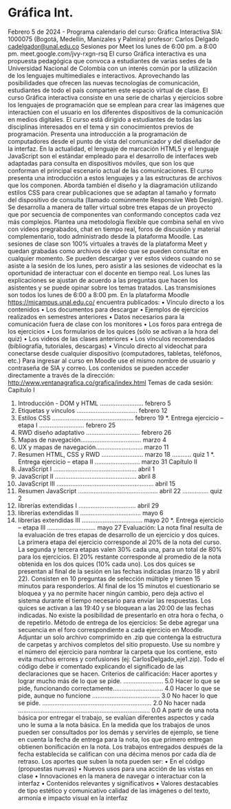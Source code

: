 # Gráfica Int.

Febrero 5 de 2024 - Programa calendario del curso:
Gráfica Interactiva SIA: 1000075
(Bogotá, Medellín, Manizales y Palmira)
profesor: Carlos Delgado
cadelgador@unal.edu.co
Sesiones por Meet los lunes de 6:00 pm. a 8:00 pm.
meet.google.com/jvy-rxgn-rsq
El curso Gráfica interactiva es una propuesta pedagógica que convoca a
estudiantes de varias sedes de la Universidad Nacional de Colombia con un
interés común por la utilización de los lenguajes multimediales e interactivos.
Aprovechando las posibilidades que ofrecen las nuevas tecnologías de
comunicación, estudiantes de todo el país comparten este espacio virtual de
clase.
El curso Gráfica interactiva consiste en una serie de charlas y ejercicios
sobre los lenguajes de programación que se emplean para crear las imágenes
que interactúen con el usuario en los diferentes dispositivos de la comunicación
en medios digitales. El curso está dirigido a estudiantes de todas las disciplinas
interesados en el tema y sin conocimientos previos de programación. Presenta
una introducción a la programación de computadores desde el punto de vista
del comunicador y del diseñador de la interfaz.
En la actualidad, el lenguaje de marcación HTML5 y el lenguaje JavaScript son
el estándar empleado para el desarrollo de interfaces web adaptadas para
consulta en dispositivos móviles, que son los que conforman el principal
escenario actual de las comunicaciones. El curso presenta una introducción a
estos lenguajes y a las estructuras de archivos que los componen. Aborda
también el diseño y la diagramación utilizando estilos CSS para crear
publicaciones que se adaptan al tamaño y formato del dispositivo de consulta
(llamado comúnmente Responsive Web Design).
Se desarrolla a manera de taller virtual sobre tres etapas de un proyecto que
por secuencia de componentes van conformando conceptos cada vez más
complejos. Plantea una metodología flexible que combina señal en vivo con
videos pregrabados, chat en tiempo real, foros de discusión y material
complementario, todo administrado desde la plataforma Moodle. Las sesiones
de clase son 100% virtuales a través de la plataforma Meet y quedan grabadas
como archivos de video que se pueden consultar en cualquier momento. Se
pueden descargar y ver estos videos cuando no se asiste a la sesión de los
lunes, pero asistir a las sesiones de videochat es la oportunidad de interactuar
con el docente en tiempo real. Los lunes las explicaciones se ajustan de acuerdo
a las preguntas que hacen los asistentes y se puede opinar sobre los temas
tratados. Las transmisiones son todos los lunes de 6:00 a 8:00 pm.
En la plataforma Moodle https://micampus.unal.edu.co/
encuentra publicados:
• Vínculo directo a los contenidos
• Los documentos para descargar
• Ejemplos de ejercicios realizados en semestres anteriores
• Datos necesarios para la comunicación fuera de clase con los monitores
• Los foros para entrega de los ejercicios
• Los formularios de los quices (sólo se activan a la hora del quiz)
• Los videos de las clases anteriores
• Los vínculos recomendados (bibliografía, tutoriales, descargas)
• Vínculo directo al videochat para conectarse desde
 cualquier dispositivo (computadores, tabletas, teléfonos, etc.)
Para ingresar al curso en Moodle use el mismo nombre de usuario y contraseña
de SIA y correo.
Los contenidos se pueden acceder directamente a través de la dirección:
http://www.ventanagrafica.co/grafica/index.html
Temas de cada sesión:
Capítulo I
1. Introducción - DOM y HTML ......................... febrero 5
2. Etiquetas y vínculos ................................... febrero 12
3. Estilos CSS ............................................... febrero 19
*. Entrega ejercicio – etapa I .......................... febrero 25
4. RWD diseño adaptativo ............................... febrero 26
5. Mapas de navegación................................... marzo 4
5. UX y mapas de navegación........................... marzo 11
6. Resumen HTML, CSS y RWD ........................ marzo 18 ……….. quiz 1
*. Entrega ejercicio – etapa II .......................... marzo 31
Capítulo II
7. JavaScript I ................................................ abril 1
8. JavaScript II ............................................... abril 8
9. JavaScript III …………………………………….............. abril 15
10. Resumen JavaScript ……………………….……………… abril 22 …………... quiz 2
11. librerías extendidas I ................................. abril 29
12. librerías extendidas II …………....................... mayo 6
13. librerías extendidas III …………....................... mayo 20
*. Entrega ejercicio – etapa III ............................ mayo 27
Evaluación:
La nota final resulta de la evaluación de tres etapas de desarrollo de un ejercicio
y dos quices. La primera etapa del ejercicio corresponde al 20% de la nota del
curso. La segunda y tercera etapas valen 30% cada una, para un total de 80%
para los ejercicios. El 20% restante corresponde al promedio de la nota obtenida
en los dos quices (10% cada uno).
Los dos quices se presentan al final de la sesión en las fechas indicadas (marzo
18 y abril 22). Consisten en 10 preguntas de selección múltiple y tienen 15
minutos para responderlos. Al final de los 15 minutos el cuestionario se bloquea y
ya no permite hacer ningún cambio, pero deja activo el sistema durante el tiempo
necesario para enviar las respuestas. Los quices se activan a las 19:40 y se
bloquean a las 20:00 de las fechas indicadas. No existe la posibilidad de
presentarlo en otra hora o fecha, o de repetirlo.
Método de entrega de los ejercicios:
Se debe agregar una secuencia en el foro correspondiente a cada ejercicio en
Moodle. Adjuntar un solo archivo comprimido en .zip que contenga la estructura
de carpetas y archivos completos del sitio propuesto. Use su nombre y el número
del ejercicio para nombrar la carpeta que los contiene, esto evita muchos errores
y confusiones (ej: CarlosDelgado_eje1.zip). Todo el código debe ir comentado
explicando el significado de las declaraciones que se hacen.
Criterios de calificación:
Hacer aportes y lograr mucho más de lo que se pide. ....................... 5.0
Hacer lo que se pide, funcionando correctamente............................. 4.0
Hacer lo que se pide, aunque no funcione ....................................... 3.0
No hacer lo que se pide. ............................................................... 2.0
No hacer nada ............................................................................ 0.0
A partir de una nota básica por entregar el trabajo, se evalúan diferentes
aspectos y cada uno le suma a la nota básica. En la medida que los trabajos de
unos pueden ser consultados por los demás y servirles de ejemplo, se tiene en
cuenta la fecha de entrega para la nota, los que primero entregan obtienen
bonificación en la nota. Los trabajos entregados después de la fecha
establecida se califican con una décima menos por cada día de retraso.
Los aportes que suben la nota pueden ser:
• En el código (propuestas nuevas)
• Nuevos usos para una acción de las vistas en clase
• Innovaciones en la manera de navegar o interactuar con la interfaz
• Contenidos relevantes y significativos
• Valores destacables de tipo estético y comunicativo
 calidad de las imágenes o del texto, armonía e impacto visual en la interfaz